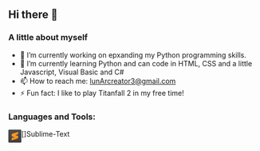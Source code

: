 ## Hi there 👋

### A little about myself

- 🔭 I’m currently working on epxanding my Python programming skills. 
- 🌱 I’m currently learning Python and can code in HTML, CSS and a little Javascript, Visual Basic and C# 
- 📫 How to reach me: lunArcreator3@gmail.com
- ⚡ Fun fact: I like to play Titanfall 2 in my free time!

### Languages and Tools:

[<img align="left" alt="Visual Studio Code" width="26px" src="https://raw.githubusercontent.com/github/explore/80688e429a7d4ef2fca1e82350fe8e3517d3494d/topics/sublime-text/sublime-text.png" />]Sublime-Text
